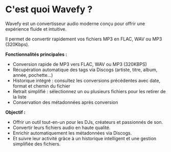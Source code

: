 
# C'est quoi Wavefy ? 

Wavefy est un convertisseur audio moderne conçu pour offrir une expérience fluide et intuitive.

Il permet de convertir rapidement vos fichiers MP3 en FLAC, WAV ou MP3 (320Kbps).

**Fonctionnalités principales :** 

- Conversion rapide de MP3 vers FLAC, WAV ou MP3 (320KBPS)
- Récupération automatique des tags via Discogs (artiste, titre, album, année, pochette…)
- Historique intégré : consultez les conversions précédentes avec date, format et chemin du fichier
- Retrait simplifié : sélectionnez un ou plusieurs fichiers pour les retirer de la liste
- Conservation des métadonnées après conversion

**Objectif :**

- Offrir un outil tout-en-un pour les DJs, créateurs et passionnés de son.
- Convertir leurs fichiers audio en haute qualité.
- Enrichir automatiquement les métadonnées via Discogs.
- Et suivre leur activité grâce à un historique intelligent et une gestion simplifiée des fichiers.
